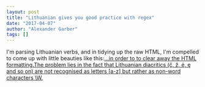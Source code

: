 ```yaml
---
layout: post
title: "Lithuanian gives you good practice with regex"
date: "2017-04-07"
author: "Alexander Garber"
tags: []
---
```


I'm parsing Lithuanian verbs, and in tidying up the raw HTML, I'm compelled to come up with little beauties like this:<a href="\/[a-z]*\/[a-z]*\W*[a-z]*\W*[a-z]*">...in order to to clear away the HTML formatting.The problem lies in the fact that Lithuanian diacritics (č, ž, ė, ę and so on) are not recognised as letters [a-z] but rather as non-word characters \W.